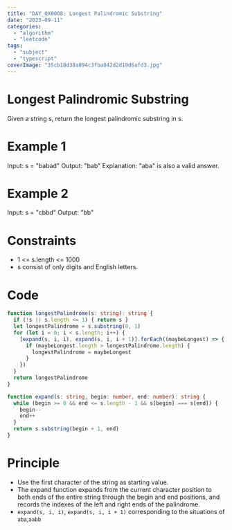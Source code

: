 ```yaml
---
title: "DAY_0X0008: Longest Palindromic Substring"
date: "2023-09-11"
categories: 
  - "algorithm"
  - "leetcode"
tags: 
  - "subject"
  - "typescript"
coverImage: "35cb18d38a894c3fba042d2d19d6afd3.jpg"
---
```


# Longest Palindromic Substring

Given a string s, return the longest palindromic substring in s.

# Example 1

Input: s = "babad" Output: "bab" Explanation: "aba" is also a valid answer.

# Example 2

Input: s = "cbbd" Output: "bb"

# Constraints

- 1 <= s.length <= 1000
- s consist of only digits and English letters.

# Code

```ts
function longestPalindrome(s: string): string {
  if (!s || s.length <= 1) { return s }
  let longestPalindrome = s.substring(0, 1)
  for (let i = 0; i < s.length; i++) {
    [expand(s, i, i), expand(s, i, i + 1)].forEach((maybeLongest) => {
      if (maybeLongest.length > longestPalindrome.length) {
        longestPalindrome = maybeLongest
      }
    })
  }
  return longestPalindrome
}

function expand(s: string, begin: number, end: number): string {
  while (begin >= 0 && end <= s.length - 1 && s[begin] === s[end]) {
    begin--
    end++
  }
  return s.substring(begin + 1, end)
}
```

# Principle

- Use the first character of the string as starting value.
- The expand function expands from the current character position to both ends of the entire string through the begin and end positions, and records the indexes of the left and right ends of the palindrome.
- `expand(s, i, i)`, `expand(s, i, i + 1)` corresponding to the situations of `aba`,`aabb`
